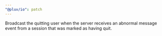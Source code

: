 ```yaml
---
"@pluv/io": patch
---
```


Broadcast the quitting user when the server receives an abnormal message event from a session that was marked as having quit.

